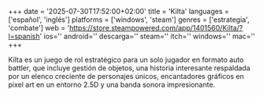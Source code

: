 +++
date = '2025-07-30T17:52:00+02:00'
title = 'Kilta'
languages = ['español', 'inglés']
platforms = ['windows', 'steam']
genres = ['estrategia', 'combate']
web = 'https://store.steampowered.com/app/1401560/Kilta/?l=spanish'
ios=''
android=''
descarga=''
steam=''
itch=''
windows=''
mac=''
+++

Kilta es un juego de rol estratégico para un solo jugador en formato auto battler, que incluye gestión de objetos, una historia interesante respaldada por un elenco creciente de personajes únicos, encantadores gráficos en pixel art en un entorno 2.5D y una banda sonora impresionante.
